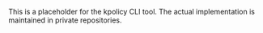 
This is a placeholder for the kpolicy CLI tool. The actual implementation is maintained in private repositories.
